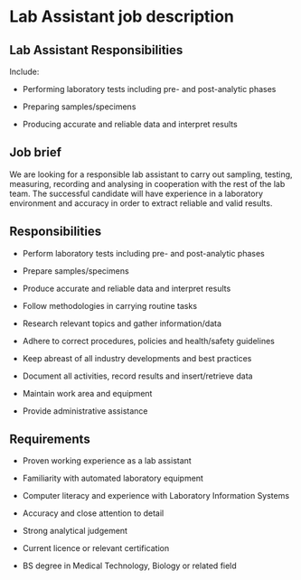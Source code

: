 # Lab Assistant job description


## Lab Assistant Responsibilities

Include:

* Performing laboratory tests including pre- and post-analytic phases

* Preparing samples/specimens

* Producing accurate and reliable data and interpret results


## Job brief

We are looking for a responsible lab assistant to carry out sampling, testing, measuring, recording and analysing in cooperation with the rest of the lab team. The successful candidate will have experience in a laboratory environment and accuracy in order to extract reliable and valid results.


## Responsibilities

* Perform laboratory tests including pre- and post-analytic phases

* Prepare samples/specimens

* Produce accurate and reliable data and interpret results

* Follow methodologies in carrying routine tasks

* Research relevant topics and gather information/data

* Adhere to correct procedures, policies and health/safety guidelines

* Keep abreast of all industry developments and best practices

* Document all activities, record results and insert/retrieve data

* Maintain work area and equipment

* Provide administrative assistance


## Requirements

* Proven working experience as a lab assistant

* Familiarity with automated laboratory equipment

* Computer literacy and experience with Laboratory Information Systems

* Accuracy and close attention to detail

* Strong analytical judgement

* Current licence or relevant certification

* BS degree in Medical Technology, Biology or related field
